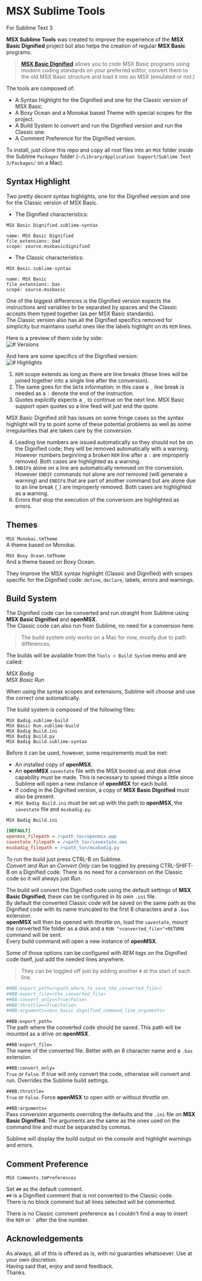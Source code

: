 # MSX Sublime Tools  
For Sublime Text 3  
  
**MSX Sublime Tools** was created to improve the experience of the **MSX Basic Dignified** project but also helps the creation of regular **MSX Basic** programs.  
  
>[**MSX Basic Dignified**](https://github.com/farique1/msx-basic-dignified) allows you to code MSX Basic programs using modern coding standards on your preferred editor, convert them to the old MSX Basic structure and load it into an MSX (emulated or not.)  
  
The tools are composed of:  
- A Syntax Highlight for the Dignified and one for the Classic version of MSX Basic.  
- A Boxy Ocean and a Monokai based Theme with special scopes for the project.  
- A Build System to convert and run the Dignified version and run the Classic one.  
- A Comment Preference for the Dignified version.  
  
To install, just clone this repo and copy all root files into an `MSX` folder inside the Sublime `Packages` folder (`~/Library/Application Support/Sublime Text 3/Packages/` on a Mac).  
  
## Syntax Highlight  
  
Two pretty decent syntax highlights, one for the Dignified version and one for the Classic version of MSX Basic.  
- The Dignified characteristics:  
  
`MSX Basic Dignified.sublime-syntax`  
```  
name: MSX Basic Dignified  
file_extensions: bad  
scope: source.msxbasicdignified  
```  
- The Classic characteristics:  
  
`MSX Basic.sublime-syntax`  
```  
name: MSX Basic  
file_extensions: bas  
scope: source.msxbasic  
```  
One of the biggest differences is the Dignified version expects the instructions and variables to be separated by spaces and the Classic accepts them typed together (as per MSX Basic standards).  
The Classic version also has all the Dignified specifics removed for simplicity but maintains useful ones like the labels highlight on its `REM` lines.  
  
Here is a preview of them side by side:  
![# Versions](https://github.com/farique1/MSX-Sublime-Tools/blob/master/Images/Versions.png)  
  
And here are some specifics of the Dignified version:  
![# Highlights](https://github.com/farique1/MSX-Sublime-Tools/blob/master/Images/Highlights.png)  
  
  
1. `REM` scope extends as long as there are line breaks (these lines will be joined together into a single line after the conversion).  
2. The same goes for the `DATA` information; in this case a `_` line break is needed as a `:` denote the end of the instruction.  
3. Quotes explicitly expects a `_` to continue on the next line. MSX Basic support open quotes so a line feed will just end the quote.  
  
MSX Basic Dignified still has issues on some fringe cases so the syntax highlight will try to point some of these potential problems as well as some irregularities that are taken care by the conversion.  
  
4. Leading line numbers are issued automatically so they should not be on the Dignified code; they will be removed automatically with a warning. However numbers beginning a broken `REM` line after a `:` are improperly removed. Both cases are highlighted as a warning.  
5. `ENDIF`s alone on a line are automatically removed on the conversion. However `ENDIF` commands not alone are not removed (will generate a warning) and `ENDIF`s that are part of another command but are alone due to an line break (`_`) are improperly removed. Both cases are highlighted as a warning.  
6. Errors that stop the execution of the conversion are highlighted as errors.  
  
  
## Themes  
  
`MSX Monokai.tmTheme`  
A theme based on Monokai.  
  
`MSX Boxy Ocean.tmTheme`  
And a theme based on Boxy Ocean.  
  
They improve the MSX syntax highlight (Classic and Dignified) with scopes specific for the Dignified code: `define`, `declare`, labels, errors and warnings.  
  
## Build System  
  
The Dignified code can be converted and run straight from Sublime using **MSX Basic Dignified** and **openMSX**.  
The Classic code can also run from Sublime, no need for a conversion here.  
  
>The build system only works on a Mac for now, mostly due to path differences.  
  
The builds will be available from the `Tools > Build System` menu and are called:  
  
*MSX Badig*  
*MSX Basic Run*  
  
When using the syntax scopes and extensions, Sublime will choose and use the correct one automatically.  
  
The build system is composed of the following files:  
```  
MSX Badig.sublime-build  
MSX Basic Run.sublime-build  
MSX Badig Build.ini  
MSX Badig Build.py  
MSX Badig Build.sublime-syntax  
```  
  
Before it can be used, however, some requirements  must be met:  
- An installed copy of **openMSX**.  
- An **openMSX** `savestate` file with the MSX booted up and disk drive capability must be made. This is necessary to speed things a little since Sublime will open a new instance of **openMSX** for each build.  
- If coding in the Dignified version, a copy of **MSX Basic Dignified** must also be present.  
- `MSX Badig Build.ini` must be set up with the path to **openMSX**, the `savestate` file and `msxbadig.py`.  
  
`MSX Badig Build.ini`  
```ini  
[DEFAULT]  
openmsx_filepath = /<path_to>/openmsx.app  
savestate_filepath = /<path_to>/savestate.oms  
msxbadig_filepath = /<path_to>/msxbadig.py  
```  
To run the build just press CTRL-B on Sublime.  
*Convert and Run* an *Convert Only* can be toggled by pressing CTRL-SHIFT-B on a Dignified code. There is no need for a conversion on the Classic code so it will always just *Run*.  
  
The build will convert the Dignified code using the default settings of **MSX Basic Dignified**, these can be configured in its own `.ini` file.  
By default the converted Classic code will be saved on the same path as the Dignified code with its name truncated to the first 8 characters and a `.bas` extension.  
**openMSX** will then be opened with *throttle on*, load the `savestate`, mount the converted file folder as a disk and a `RUN "<converted_file>"+RETURN` command will be sent.  
Every build command will open a new instance of **openMSX**.  
  
Some of those options can be configured with *REM tags* on the Dignified code itself, just add the needed lines anywhere.  
>They can be toggled off just by adding another `#` at the start of each line.  
```ini  
##BB:export_path=/<path_where_to_save_the_converted_file>/  
##BB:export_file=<the_converted_file>  
##BB:convert_only=<True/False>  
##BB:throttle=<True/False>  
##BB:arguments=<msx_basic_dignified_command_line_arguments>  
```  

`##BB:export_path=`  
The path where the converted code should be saved. This path will be mounted as a drive on **openMSX**.  
  
`##BB:export_file=`  
The name of the converted file. Better with an 8 character name and a `.bas` extension.  
  
`##BB:convert_only=`  
`True` or `False`. If true will only convert the code, otherwise will convert and run. Overrides the Sublime build settings.  
  
`##BB:throttle=`  
`True` or `False`. Force **openMSX** to open with or without *throttle on*.  
  
`##BB:arguments=`  
Pass conversion arguments overriding the defaults and the `.ini` file on **MSX Basic Dignified**. The arguments are the same as the ones used on the command line and must be separated by commas.  
  
Sublime will display the build output on the console and highlight warnings and errors.  
  
## Comment Preference  
  
`MSX Comments.tmPreferences`  
  
Set `##` as the default comment.  
`##` is a Dignified comment that is not converted to the Classic code.  
There is no block comment but all lines selected will be commented.  
  
There is no Classic comment preference as I couldn't find a way to insert the `REM` or `'` after the line number.  
  
  
## Acknowledgements  
  
As always, all of this is offered as is, with no guaranties whatsoever. Use at your own discretion.  
Having said that, enjoy and send feedback.  
Thanks.  
